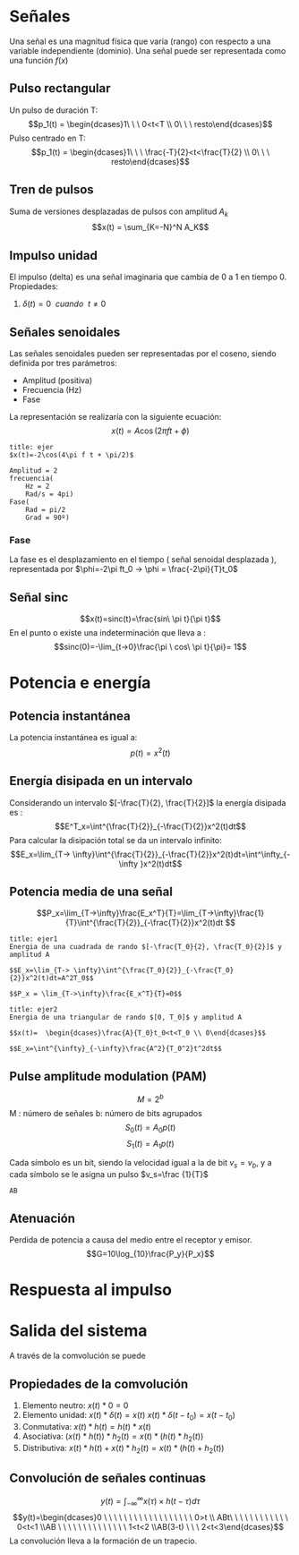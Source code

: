 # Señales
Una señal es una magnitud física que varia (rango) con  respecto a una variable independiente (dominio). Una señal puede ser representada como una función $f(x)$
## Pulso rectangular
Un pulso de duración T:$$p_1(t) = \begin{dcases}1\ \ \ 0<t<T \\ 0\ \ \ resto\end{dcases}$$
Pulso centrado en T:$$p_1(t) = \begin{dcases}1\ \ \ \frac{-T}{2}<t<\frac{T}{2} \\ 0\ \ \ resto\end{dcases}$$

## Tren de pulsos
Suma de versiones desplazadas de pulsos con amplitud $A_k$$$x(t) = \sum_{K=-N}^N A_K$$
## Impulso unidad
El impulso (delta) es una señal imaginaria que cambia de 0 a 1 en tiempo 0.
Propiedades:
1. $\delta (t)= 0 \ \ cuando \ \ t\neq0$

## Señales senoidales
Las señales senoidales pueden ser representadas por el coseno, siendo definida por tres parámetros:
- Amplitud (positiva)
- Frecuencia (Hz)
- Fase

La representación se realizaría con la siguiente ecuación:$$x(t)=A\cos(2\pi f t + \phi)$$
```ad-summary
title: ejer
$x(t)=-2\cos(4\pi f t + \pi/2)$

Amplitud = 2
frecuencia(
	Hz = 2
	Rad/s = 4pi)
Fase(
	Rad = pi/2
	Grad = 90º)
```

### Fase
La fase es el desplazamiento en el tiempo ( señal senoidal desplazada ), representada por $\phi=-2\pi ft_0 -> \phi = \frac{-2\pi}{T}t_0$

## Señal sinc
$$x(t)=sinc(t)=\frac{sin\ \pi t}{\pi t}$$
En el punto o existe una indeterminación que lleva a :$$sinc(0)=-\lim_{t->0}\frac{\pi \ cos\ \pi t}{\pi}= 1$$
# Potencia e energía
## Potencia instantánea
La potencia instantánea es igual a:$$p(t)=x^2(t)$$
## Energía disipada en un intervalo
Considerando un intervalo $[-\frac{T}{2}, \frac{T}{2}]$ la energía disipada es :$$E^T_x=\int^{\frac{T}{2}}_{-\frac{T}{2}}x^2(t)dt$$
Para calcular la disipación total se da un intervalo infinito: $$E_x=\lim_{T-> \infty}\int^{\frac{T}{2}}_{-\frac{T}{2}}x^2(t)dt=\int^\infty_{-\infty }x^2(t)dt$$
## Potencia media de una señal 
$$P_x=\lim_{T->\infty}\frac{E_x^T}{T}=\lim_{T->\infty}\frac{1}{T}\int^{\frac{T}{2}}_{-\frac{T}{2}}x^2(t)dt $$
```ad-summary
title: ejer1
Energia de una cuadrada de rando $[-\frac{T_0}{2}, \frac{T_0}{2}]$ y amplitud A

$$E_x=\lim_{T-> \infty}\int^{\frac{T_0}{2}}_{-\frac{T_0}{2}}x^2(t)dt=A^2T_0$$

$$P_x = \lim_{T->\infty}\frac{E_x^T}{T}=0$$
```

```ad-summary
title: ejer2
Energia de una triangular de rando $[0, T_0]$ y amplitud A

$$x(t)=  \begin{dcases}\frac{A}{T_0}t_0<t<T_0 \\ 0\end{dcases}$$

$$E_x=\int^{\infty}_{-\infty}\frac{A^2}{T_0^2}t^2dt$$
```

##  Pulse amplitude modulation (PAM)
$$M=2^b$$
M : número de señales
b: número de bits agrupados
$$S_0(t)=A_0p(t)$$$$S_1(t)=A_1p(t)$$

Cada símbolo es un bit, siendo la velocidad igual a la de bit $v_s=v_b$, y a cada símbolo se le asigna un pulso $v_s=\frac {1}{T}$

```
AB
```


## Atenuación
Perdida de potencia a causa del medio entre el receptor y emisor.
$$G=10\log_{10}\frac{P_y}{P_x}$$
# Respuesta al impulso
# Salida del sistema
A través de la comvolución se puede 
## Propiedades de la comvolución
1. Elemento neutro:  $x(t)*0=0$
2. Elemento unidad:  $x(t)*\delta (t)=x(t)$  $x(t)*\delta (t-t_0)=x(t-t_0)$
3. Conmutativa:  $x(t)*h(t)=h(t) * x(t)$
4. Asociativa:  $(x(t)*h(t))*h_2(t)=x(t)*(h(t)*h_2(t))$
5. Distributiva:  $x(t)*h(t)+x(t)*h_2(t)=x(t)*(h(t)+h_2(t))$

## Convolución de señales  continuas
$$y(t)=\int_{-\infty}^\infty x(\tau)\times h(t-\tau)d\tau$$
$$y(t)=\begin{dcases}0 \ \ \ \ \ \ \ \ \ \ \ \ \ \ \ \ \ \  0>t \\ ABt\ \ \ \  \ \ \ \ \ \ \ \ 0<t<1 \\AB \ \ \ \ \ \ \ \ \ \ \ \ \  \ 1<t<2 \\AB(3-t) \ \ \  2<t<3\end{dcases}$$
La convolución lleva a la formación de un trapecio.
